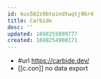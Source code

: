 ```yaml
---
id: kus582z0btoindtwqtj96r4
title: Carbide
desc: ''
updated: 1698255009777
created: 1698254908171
---
```


- #url https://carbide.dev/
- [[c.con]] no data export